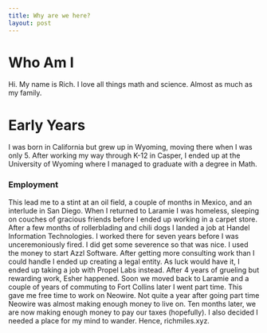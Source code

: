 ```yaml
---
title: Why are we here?
layout: post
---
```


# Who Am I
Hi.
My name is Rich.
I love all things math and science.
Almost as much as my family.

# Early Years
I was born in California but grew up in Wyoming, moving there when I was only 5.  After working my way through K-12 in Casper, I ended up at the University of Wyoming where I managed to graduate with a degree in Math.  

### Employment

This lead me to a stint at an oil field, a couple of months in Mexico, and an interlude in San Diego.  When I returned to Laramie I was homeless, sleeping on couches of gracious friends before I ended up working in a carpet store.  After a few months of rollerblading and chili dogs I landed a job at Handel Information Technologies.  I worked there for seven years before I was unceremoniously fired.  I did get some severence so that was nice.  I used the money to start Azzl Software.  After getting more consulting work than I could handle I ended up creating a legal entity.  As luck would have it, I ended up taking a job with Propel Labs instead.  After 4 years of grueling but rewarding work, Esher happened.  Soon we moved back to Laramie and a couple of years of commuting to Fort Collins later I went part time.  This gave me free time to work on Neowire.  Not quite a year after going part time Neowire was almost making enough money to live on.  Ten months later, we are now making enough money to pay our taxes (hopefully).  I also decided I needed a place for my mind to wander.  Hence, richmiles.xyz.